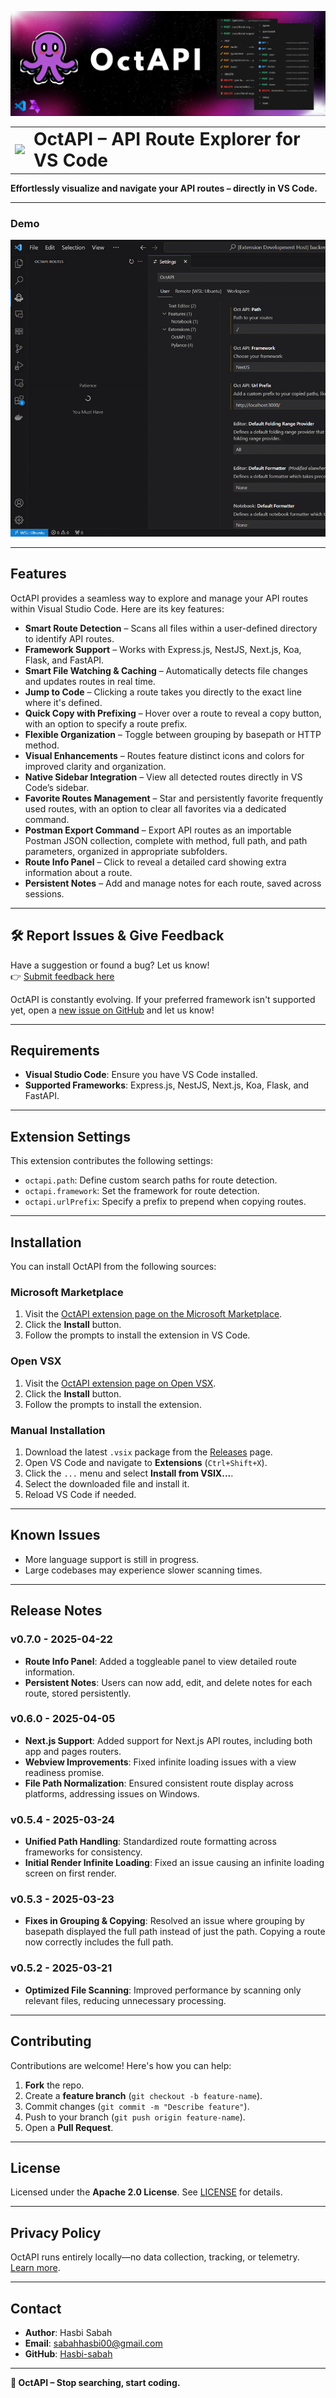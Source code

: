 ![OctAPI Banner](https://raw.githubusercontent.com/Hasbi-sabah/OctAPI/master/resources/banner.png)

<table style="border-collapse: collapse; vertical-align: middle;">
  <tr>
    <td style="border: none;"><img src="https://raw.githubusercontent.com/Hasbi-sabah/OctAPI/master/resources/octapi_logo.png" width="50"></td>
    <td style="border: none; vertical-align: middle;"><h1 style="margin: 0;">OctAPI – API Route Explorer for VS Code</h1></td>
  </tr>
</table>

**Effortlessly visualize and navigate your API routes – directly in VS Code.**

---

### Demo

![OctAPI Demo](https://raw.githubusercontent.com/Hasbi-sabah/OctAPI/master/resources/octapi_demo.gif)

---

## Features

OctAPI provides a seamless way to explore and manage your API routes within Visual Studio Code. Here are its key features:

- **Smart Route Detection** – Scans all files within a user-defined directory to identify API routes.
- **Framework Support** – Works with Express.js, NestJS, Next.js, Koa, Flask, and FastAPI.
- **Smart File Watching & Caching** – Automatically detects file changes and updates routes in real time.
- **Jump to Code** – Clicking a route takes you directly to the exact line where it's defined.
- **Quick Copy with Prefixing** – Hover over a route to reveal a copy button, with an option to specify a route prefix.
- **Flexible Organization** – Toggle between grouping by basepath or HTTP method.
- **Visual Enhancements** – Routes feature distinct icons and colors for improved clarity and organization.
- **Native Sidebar Integration** – View all detected routes directly in VS Code’s sidebar.
- **Favorite Routes Management** – Star and persistently favorite frequently used routes, with an option to clear all favorites via a dedicated command.
- **Postman Export Command** – Export API routes as an importable Postman JSON collection, complete with method, full path, and path parameters, organized in appropriate subfolders.
- **Route Info Panel** – Click to reveal a detailed card showing extra information about a route.
- **Persistent Notes** – Add and manage notes for each route, saved across sessions.

---

## 🛠 Report Issues & Give Feedback

Have a suggestion or found a bug? Let us know!  
👉 [Submit feedback here](https://forms.gle/4BuPRUAzjA2JBpjd8)
 
OctAPI is constantly evolving. If your preferred framework isn't supported yet, open a [new issue on GitHub](https://github.com/Hasbi-sabah/OctAPI/issues/new?template=framework-request.yml) and let us know!

---

## Requirements

- **Visual Studio Code**: Ensure you have VS Code installed.
- **Supported Frameworks**: Express.js, NestJS, Next.js, Koa, Flask, and FastAPI.

---

## Extension Settings

This extension contributes the following settings:

- `octapi.path`: Define custom search paths for route detection.
- `octapi.framework`: Set the framework for route detection.
- `octapi.urlPrefix`: Specify a prefix to prepend when copying routes.

---

## Installation

You can install OctAPI from the following sources:

### Microsoft Marketplace

1. Visit the [OctAPI extension page on the Microsoft Marketplace](https://marketplace.visualstudio.com/items?itemName=HasbiSabah.octapi).
2. Click the **Install** button.
3. Follow the prompts to install the extension in VS Code.

### Open VSX

1. Visit the [OctAPI extension page on Open VSX](https://open-vsx.org/extension/Hasbi-Sabah/octapi).
2. Click the **Install** button.
3. Follow the prompts to install the extension.

### Manual Installation

1. Download the latest `.vsix` package from the [Releases](https://github.com/Hasbi-sabah/OctAPI/releases) page.
2. Open VS Code and navigate to **Extensions** (`Ctrl+Shift+X`).
3. Click the `...` menu and select **Install from VSIX...**.
4. Select the downloaded file and install it.
5. Reload VS Code if needed.

---

## Known Issues

- More language support is still in progress.
- Large codebases may experience slower scanning times.

---

## Release Notes

### v0.7.0 - 2025-04-22  
- **Route Info Panel**: Added a toggleable panel to view detailed route information.  
- **Persistent Notes**: Users can now add, edit, and delete notes for each route, stored persistently.  

### v0.6.0 - 2025-04-05  
- **Next.js Support**: Added support for Next.js API routes, including both app and pages routers.  
- **Webview Improvements**: Fixed infinite loading issues with a view readiness promise.  
- **File Path Normalization**: Ensured consistent route display across platforms, addressing issues on Windows.  

### v0.5.4 - 2025-03-24
- **Unified Path Handling**: Standardized route formatting across frameworks for consistency. 
- **Initial Render Infinite Loading**: Fixed an issue causing an infinite loading screen on first render.

### v0.5.3 - 2025-03-23
- **Fixes in Grouping & Copying**: Resolved an issue where grouping by basepath displayed the full path instead of just the path. Copying a route now correctly includes the full path.  

### v0.5.2 - 2025-03-21  
- **Optimized File Scanning**: Improved performance by scanning only relevant files, reducing unnecessary processing.

---

## Contributing

Contributions are welcome! Here's how you can help:

1. **Fork** the repo.
2. Create a **feature branch** (`git checkout -b feature-name`).
3. Commit changes (`git commit -m "Describe feature"`).
4. Push to your branch (`git push origin feature-name`).
5. Open a **Pull Request**.

---

## License

Licensed under the **Apache 2.0 License**. See [LICENSE](LICENSE) for details.

---

## Privacy Policy

OctAPI runs entirely locally—no data collection, tracking, or telemetry. [Learn more](PRIVACY.md).  

---

## Contact

- **Author**: Hasbi Sabah
- **Email**: sabahhasbi00@gmail.com
- **GitHub**: [Hasbi-sabah](https://github.com/Hasbi-sabah)

---

**🚀 OctAPI – Stop searching, start coding.**
